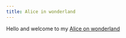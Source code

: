```yaml
---
title: Alice in wonderland 
---
```

Hello and welcome to my [Alice on wonderland](https://tryhackme.com/room/wonderland)
